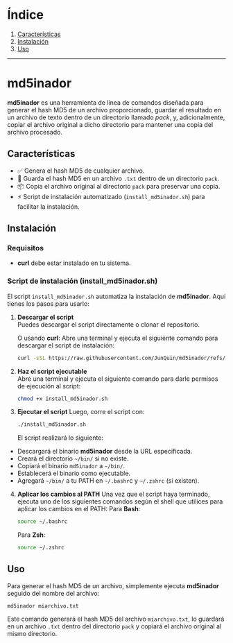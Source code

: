 # Índice

1. [Características](#caracter%C3%ADsticas)
2. [Instalación](#instalaci%C3%B3n)
3. [Uso](#uso)

---

# md5inador

**md5inador** es una herramienta de línea de comandos diseñada para generar el hash MD5 de un archivo proporcionado, guardar el resultado en un archivo de texto dentro de un directorio llamado *pack*, y, adicionalmente, copiar el archivo original a dicho directorio para mantener una copia del archivo procesado.

## Características

- ✅ Genera el hash MD5 de cualquier archivo.
- 📄 Guarda el hash MD5 en un archivo `.txt` dentro de un directorio `pack`.
- 📦 Copia el archivo original al directorio `pack` para preservar una copia.
- ⚡ Script de instalación automatizado (`install_md5inador.sh`) para facilitar la instalación.

## Instalación

### Requisitos

- **curl** debe estar instalado en tu sistema.

### Script de instalación (install_md5inador.sh)

El script `install_md5inador.sh` automatiza la instalación de **md5inador**. Aquí tienes los pasos para usarlo:

1. **Descargar el script**  
   Puedes descargar el script directamente o clonar el repositorio.

   O usando **curl**:
   Abre una terminal y ejecuta el siguiente comando para descargar el script de instalación:
   ```bash
   curl -sSL https://raw.githubusercontent.com/JunQuin/md5inador/refs/heads/main/install_md5inador.sh -o install_md5inador.sh
   ```

3. **Haz el script ejecutable**  
   Abre una terminal y ejecuta el siguiente comando para darle permisos de ejecución al script:

   ```bash
   chmod +x install_md5inador.sh

4. **Ejecutar el script**
   Luego, corre el script con:
   ```bash
   ./install_md5inador.sh
   ```
   El script realizará lo siguiente:
  - Descargará el binario **md5inador** desde la URL especificada.
  - Creará el directorio `~/bin/` si no existe.
  - Copiará el binario `md5inador` a `~/bin/`.
  - Establecerá el binario como ejecutable.
  - Agregará `~/bin/` a tu PATH en `~/.bashr`c y `~/.zshrc` (si existen).

4. **Aplicar los cambios al PATH**
   Una vez que el script haya terminado, ejecuta uno de los siguientes comandos según el shell que utilices para aplicar los cambios en el PATH:
   Para **Bash**:
   ```bash
   source ~/.bashrc
   ```

   Para **Zsh**:
   ```bash
   source ~/.zshrc
   ```

  ## Uso
  Para generar el hash MD5 de un archivo, simplemente ejecuta **md5inador** seguido del nombre del archivo:
  ```
  md5inador miarchivo.txt
  ```

  Este comando generará el hash MD5 del archivo `miarchivo.txt`, lo guardará en un archivo `.txt` dentro del directorio `pack` y copiará el archivo original al mismo directorio.
  
